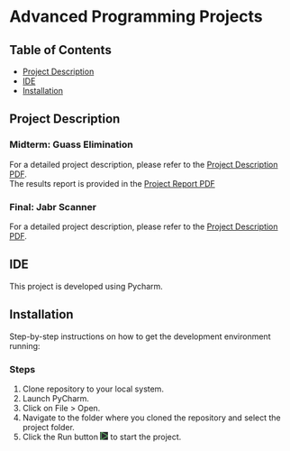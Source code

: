 # Advanced Programming Projects

## Table of Contents
- [Project Description](#project-description)
- [IDE](#ide)
- [Installation](#installation)

## Project Description

### Midterm: Guass Elimination
For a detailed project description, please refer to the [Project Description PDF](./Project0/LinearAlgebra_Project00.pdf). <br />
The results report is provided in the [Project Report PDF](./Project0/توضیحات%20پروژه.pdf)

### Final: Jabr Scanner
For a detailed project description, please refer to the [Project Description PDF](./Project1/LA%20Project%201.pdf).

## IDE
This project is developed using Pycharm.

## Installation
Step-by-step instructions on how to get the development environment running:

### Steps
1. Clone repository to your local system.
2. Launch PyCharm.
3. Click on File > Open.
4. Navigate to the folder where you cloned the repository and select the project folder.
5. Click the Run button ![Run Image](./Pycharm_Run.PNG) to start the project.
